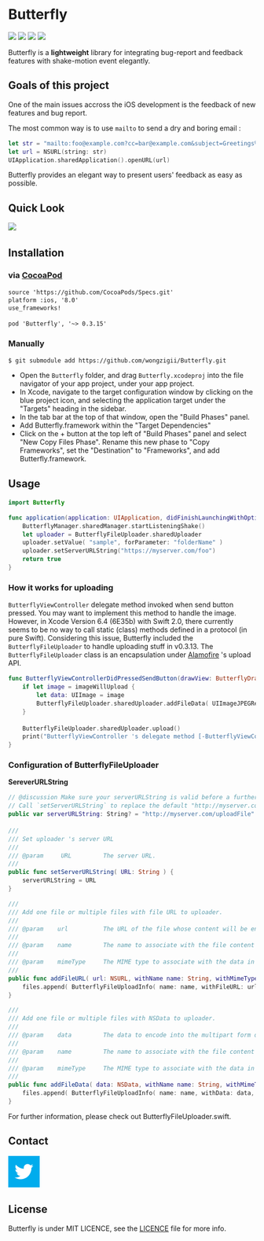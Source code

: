 
# Butterfly

<p align="leftr">
<img src="https://img.shields.io/badge/Language-%20Swift%20-orange.svg">
<img src="https://img.shields.io/cocoapods/v/Butterfly.svg?style=flat">
<img src="https://img.shields.io/cocoapods/l/Butterfly.svg?style=flat">
<img src="https://img.shields.io/cocoapods/p/Butterfly.svg?style=flat">
</p>

Butterfly is a **lightweight** library for integrating bug-report and feedback features with shake-motion event elegantly. 

## Goals of this project

One of the main issues accross the iOS development is the feedback of new features and bug report.

The most common way is to use `mailto` to send a dry and boring email :

````swift
let str = "mailto:foo@example.com?cc=bar@example.com&subject=Greetings%20from%20Cupertino!&body=Wish%20you%20were%20here!"
let url = NSURL(string: str)
UIApplication.sharedApplication().openURL(url)
````

Butterfly provides an elegant way to present users' feedback as easy as possible.

## Quick Look

![](./Screenshot/Demo.gif)

## Installation

### via [CocoaPod](http://cocoapods.org/)

    source 'https://github.com/CocoaPods/Specs.git'
    platform :ios, '8.0'
    use_frameworks!

    pod 'Butterfly', '~> 0.3.15'

###  Manually
    
    $ git submodule add https://github.com/wongzigii/Butterfly.git

- Open the `Butterfly` folder, and drag `Butterfly.xcodeproj` into the file navigator of your app project, under your app project.
- In Xcode, navigate to the target configuration window by clicking on the blue project icon, and selecting the application target under the "Targets" heading in the sidebar.
- In the tab bar at the top of that window, open the "Build Phases" panel.
- Add Butterfly.framework within the "Target Dependencies"
- Click on the + button at the top left of "Build Phases" panel and select "New Copy Files Phase". Rename this new phase to "Copy Frameworks", set the "Destination" to "Frameworks", and add Butterfly.framework.

## Usage

````swift
import Butterfly
````

````swift
func application(application: UIApplication, didFinishLaunchingWithOptions launchOptions: [NSObject: AnyObject]?) -> Bool {
    ButterflyManager.sharedManager.startListeningShake()
    let uploader = ButterflyFileUploader.sharedUploader
    uploader.setValue( "sample", forParameter: "folderName" )
    uploader.setServerURLString("https://myserver.com/foo")
    return true
}
````

### How it works for uploading

`ButterflyViewController` delegate method invoked when send button pressed. You may want to implement this method to handle the image. However, in Xcode Version 6.4 (6E35b) with Swift 2.0, there currently seems to be no way to call static (class) methods defined in a protocol (in pure Swift).
Considering this issue, Butterfly included the `ButterflyFileUploader` to handle uploading stuff in v0.3.13. The `ButterflyFileUploader` class is an encapsulation under [Alamofire](https://github.com/Alamofire/Alamofire) 's upload API.

````swift
func ButterflyViewControllerDidPressedSendButton(drawView: ButterflyDrawView?) {
    if let image = imageWillUpload {
        let data: UIImage = image
        ButterflyFileUploader.sharedUploader.addFileData( UIImageJPEGRepresentation(data,0.8), withName: currentDate(), withMimeType: "image/jpeg" )
    }
        
    ButterflyFileUploader.sharedUploader.upload()
    print("ButterflyViewController 's delegate method [-ButterflyViewControllerDidEndReporting] invoked\n")
}
````

### Configuration of ButterflyFileUploader

**SereverURLString**

````swift
// @discussion Make sure your serverURLString is valid before a further application. 
// Call `setServerURLString` to replace the default "http://myserver.com/uploadFile" with your own's.
public var serverURLString: String? = "http://myserver.com/uploadFile"
    
///
/// Set uploader 's server URL
///
/// @param     URL         The server URL.
///
public func setServerURLString( URL: String ) {
    serverURLString = URL
}
````

````swift
///
/// Add one file or multiple files with file URL to uploader.
///
/// @param    url          The URL of the file whose content will be encoded into the multipart form data.
///
/// @param    name         The name to associate with the file content in the `Content-Disposition` HTTP header.
///
/// @param    mimeType     The MIME type to associate with the data in the `Content-Type` HTTP header.
///
public func addFileURL( url: NSURL, withName name: String, withMimeType mimeType: String? = nil ) {
    files.append( ButterflyFileUploadInfo( name: name, withFileURL: url, withMimeType: mimeType ) )
}
````

````swift
///
/// Add one file or multiple files with NSData to uploader.
///
/// @param    data         The data to encode into the multipart form data.
///
/// @param    name         The name to associate with the file content in the `Content-Disposition` HTTP header.
///
/// @param    mimeType     The MIME type to associate with the data in the `Content-Type` HTTP header.
///
public func addFileData( data: NSData, withName name: String, withMimeType mimeType: String = "application/octet-stream" ) {
    files.append( ButterflyFileUploadInfo( name: name, withData: data, withMimeType: mimeType ) )
}
````
For further information, please check out ButterflyFileUploader.swift.

## Contact

<a href="https://twitter.com/wongzigii">
  <img alt="Follow me on Twitter"
       src="./Screenshot/twitter64.png" />
</a>

## License

Butterfly is under MIT LICENCE, see the [LICENCE](https://github.com/wongzigii/Butterfly/blob/master/LICENSE) file for more info.
